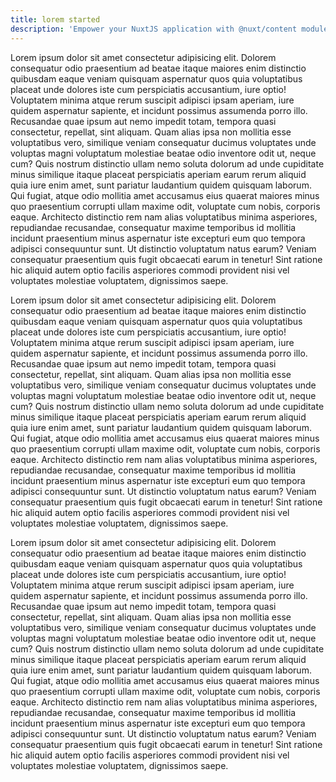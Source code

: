 ```yaml
---
title: lorem started
description: 'Empower your NuxtJS application with @nuxt/content module: write in a content/ directory and fetch your Markdown, JSON, YAML and CSV files through a MongoDB like API, acting as a Git-based Headless CMS.'
---
```

  Lorem ipsum dolor sit amet consectetur adipisicing elit. Dolorem consequatur odio praesentium ad beatae itaque maiores enim distinctio quibusdam eaque veniam quisquam aspernatur quos quia voluptatibus placeat unde dolores iste cum perspiciatis accusantium, iure optio! Voluptatem minima atque rerum suscipit adipisci ipsam aperiam, iure quidem aspernatur sapiente, et incidunt possimus assumenda porro illo. Recusandae quae ipsum aut nemo impedit totam, tempora quasi consectetur, repellat, sint aliquam. Quam alias ipsa non mollitia esse voluptatibus vero, similique veniam consequatur ducimus voluptates unde voluptas magni voluptatum molestiae beatae odio inventore odit ut, neque cum? Quis nostrum distinctio ullam nemo soluta dolorum ad unde cupiditate minus similique itaque placeat perspiciatis aperiam earum rerum aliquid quia iure enim amet, sunt pariatur laudantium quidem quisquam laborum. Qui fugiat, atque odio mollitia amet accusamus eius quaerat maiores minus quo praesentium corrupti ullam maxime odit, voluptate cum nobis, corporis eaque. Architecto distinctio rem nam alias voluptatibus minima asperiores, repudiandae recusandae, consequatur maxime temporibus id mollitia incidunt praesentium minus aspernatur iste excepturi eum quo tempora adipisci consequuntur sunt. Ut distinctio voluptatum natus earum? Veniam consequatur praesentium quis fugit obcaecati earum in tenetur! Sint ratione hic aliquid autem optio facilis asperiores commodi provident nisi vel voluptates molestiae voluptatem, dignissimos saepe.


  Lorem ipsum dolor sit amet consectetur adipisicing elit. Dolorem consequatur odio praesentium ad beatae itaque maiores enim distinctio quibusdam eaque veniam quisquam aspernatur quos quia voluptatibus placeat unde dolores iste cum perspiciatis accusantium, iure optio! Voluptatem minima atque rerum suscipit adipisci ipsam aperiam, iure quidem aspernatur sapiente, et incidunt possimus assumenda porro illo. Recusandae quae ipsum aut nemo impedit totam, tempora quasi consectetur, repellat, sint aliquam. Quam alias ipsa non mollitia esse voluptatibus vero, similique veniam consequatur ducimus voluptates unde voluptas magni voluptatum molestiae beatae odio inventore odit ut, neque cum? Quis nostrum distinctio ullam nemo soluta dolorum ad unde cupiditate minus similique itaque placeat perspiciatis aperiam earum rerum aliquid quia iure enim amet, sunt pariatur laudantium quidem quisquam laborum. Qui fugiat, atque odio mollitia amet accusamus eius quaerat maiores minus quo praesentium corrupti ullam maxime odit, voluptate cum nobis, corporis eaque. Architecto distinctio rem nam alias voluptatibus minima asperiores, repudiandae recusandae, consequatur maxime temporibus id mollitia incidunt praesentium minus aspernatur iste excepturi eum quo tempora adipisci consequuntur sunt. Ut distinctio voluptatum natus earum? Veniam consequatur praesentium quis fugit obcaecati earum in tenetur! Sint ratione hic aliquid autem optio facilis asperiores commodi provident nisi vel voluptates molestiae voluptatem, dignissimos saepe.


  Lorem ipsum dolor sit amet consectetur adipisicing elit. Dolorem consequatur odio praesentium ad beatae itaque maiores enim distinctio quibusdam eaque veniam quisquam aspernatur quos quia voluptatibus placeat unde dolores iste cum perspiciatis accusantium, iure optio! Voluptatem minima atque rerum suscipit adipisci ipsam aperiam, iure quidem aspernatur sapiente, et incidunt possimus assumenda porro illo. Recusandae quae ipsum aut nemo impedit totam, tempora quasi consectetur, repellat, sint aliquam. Quam alias ipsa non mollitia esse voluptatibus vero, similique veniam consequatur ducimus voluptates unde voluptas magni voluptatum molestiae beatae odio inventore odit ut, neque cum? Quis nostrum distinctio ullam nemo soluta dolorum ad unde cupiditate minus similique itaque placeat perspiciatis aperiam earum rerum aliquid quia iure enim amet, sunt pariatur laudantium quidem quisquam laborum. Qui fugiat, atque odio mollitia amet accusamus eius quaerat maiores minus quo praesentium corrupti ullam maxime odit, voluptate cum nobis, corporis eaque. Architecto distinctio rem nam alias voluptatibus minima asperiores, repudiandae recusandae, consequatur maxime temporibus id mollitia incidunt praesentium minus aspernatur iste excepturi eum quo tempora adipisci consequuntur sunt. Ut distinctio voluptatum natus earum? Veniam consequatur praesentium quis fugit obcaecati earum in tenetur! Sint ratione hic aliquid autem optio facilis asperiores commodi provident nisi vel voluptates molestiae voluptatem, dignissimos saepe.


